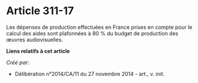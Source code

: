 # Article 311-17

Les dépenses de production effectuées en France prises en compte pour le calcul des aides sont plafonnées à 80 % du budget de
production des œuvres audiovisuelles.

**Liens relatifs à cet article**

_Créé par_:

  - Délibération n°2014/CA/11 du 27 novembre 2014 - art., v. init.
